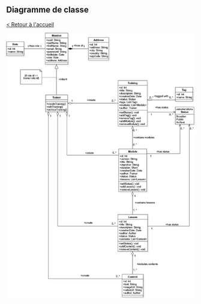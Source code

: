 ## Diagramme de classe

[< Retour à l'accueil](README.md)


![Diagramme de cas d'utilisation](assets/class-diagram-v2.jpg)